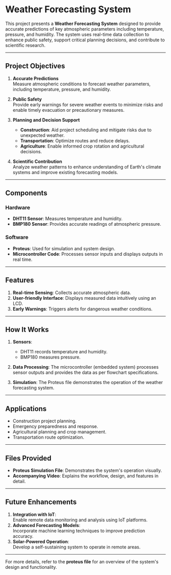 # Weather Forecasting System

This project presents a **Weather Forecasting System** designed to provide accurate predictions of key atmospheric parameters including temperature, pressure, and humidity. The system uses real-time data collection to enhance public safety, support critical planning decisions, and contribute to scientific research.

---

## Project Objectives

1. **Accurate Predictions**  
   Measure atmospheric conditions to forecast weather parameters, including temperature, pressure, and humidity.  

2. **Public Safety**  
   Provide early warnings for severe weather events to minimize risks and enable timely evacuation or precautionary measures.

3. **Planning and Decision Support**  
   - **Construction**: Aid project scheduling and mitigate risks due to unexpected weather.  
   - **Transportation**: Optimize routes and reduce delays.  
   - **Agriculture**: Enable informed crop rotation and agricultural decisions.

4. **Scientific Contribution**  
   Analyze weather patterns to enhance understanding of Earth's climate systems and improve existing forecasting models.

---

## Components

### Hardware
- **DHT11 Sensor**: Measures temperature and humidity.
- **BMP180 Sensor**: Provides accurate readings of atmospheric pressure.

### Software
- **Proteus**: Used for simulation and system design.
- **Microcontroller Code**: Processes sensor inputs and displays outputs in real time.

---

## Features
1. **Real-time Sensing**: Collects accurate atmospheric data.  
2. **User-friendly Interface**: Displays measured data intuitively using an LCD.  
3. **Early Warnings**: Triggers alerts for dangerous weather conditions.  

---

## How It Works
1. **Sensors**:  
   - DHT11 records temperature and humidity.  
   - BMP180 measures pressure.  

2. **Data Processing**: The microcontroller (embedded system) processes sensor outputs and provides the data as per flowchart specifications.  

3. **Simulation**: The Proteus file demonstrates the operation of the weather forecasting system.

---

## Applications
- Construction project planning.  
- Emergency preparedness and response.  
- Agricultural planning and crop management.  
- Transportation route optimization.

---

## Files Provided
- **Proteus Simulation File**: Demonstrates the system's operation visually.  
- **Accompanying Video**: Explains the workflow, design, and features in detail.

---

## Future Enhancements
1. **Integration with IoT**:  
   Enable remote data monitoring and analysis using IoT platforms.  
2. **Advanced Forecasting Models**:  
   Incorporate machine learning techniques to improve prediction accuracy.  
3. **Solar-Powered Operation**:  
   Develop a self-sustaining system to operate in remote areas.

---

For more details, refer to the **proteus file** for an overview of the system's design and functionality.

